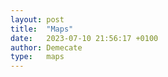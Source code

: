 ```yaml
---
layout: post
title:  "Maps"
date:   2023-07-10 21:56:17 +0100
author: Demecate
type:   maps
---
```


